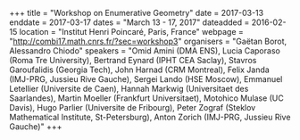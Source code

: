 +++
title = "Workshop on Enumerative Geometry"
date = 2017-03-13
enddate = 2017-03-17
dates = "March 13 - 17, 2017"
dateadded = 2016-02-15
location = "Institut Henri Poincaré, Paris, France"
webpage = "http://combi17.math.cnrs.fr/?sec=workshop3"
organisers = "Gaëtan Borot, Alessandro Chiodo"
speakers = "Omid Amini (DMA ENS), Lucia Caporaso (Roma Tre University), Bertrand Eynard (IPHT CEA Saclay), Stavros Garoufalidis (Georgia Tech), John Harnad (CRM Montreal), Felix Janda (IMJ-PRG, Jussieu Rive Gauche), Sergei Lando (HSE Moscow), Emmanuel Letellier (Universite de Caen), Hannah Markwig (Universitaet des Saarlandes), Martin Moeller (Frankfurt Universitaet), Motohico Mulase (UC Davis), Hugo Parlier (Universite de Fribourg), Peter Zograf (Steklov Mathematical Institute, St-Petersburg), Anton Zorich (IMJ-PRG, Jussieu Rive Gauche)"
+++
